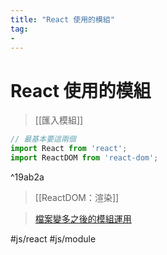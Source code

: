 ```yaml
---
title: "React 使用的模組"
tag: 
- 
---
```

# React 使用的模組
>[[匯入模組]]

```jsx
// 最基本要這兩個
import React from 'react';
import ReactDOM from 'react-dom';
```

^19ab2a

>[[ReactDOM：渲染]]

>[檔案變多之後的模組運用](JavaScript/React/環境/檔案變多之後的模組運用.md)


#js/react #js/module 